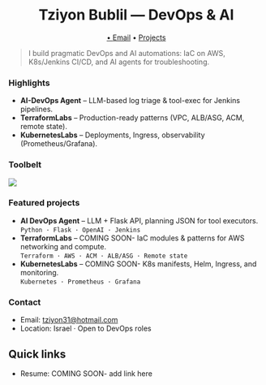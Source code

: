 <!-- Hero -->
<h1 align="center">Tziyon Bublil — DevOps & AI</h1>
<p align="center">
  <a href="www.linkedin.com/in/tziyon-bublil-190a8a373

">LinkedIn</a> •
  <a href="mailto:YOUR@EMAIL">Email</a> •
  <a href="https://github.com/tziyon31?tab=repositories">Projects</a>
</p>

> I build pragmatic DevOps and AI automations: IaC on AWS, K8s/Jenkins CI/CD, and AI agents for troubleshooting.

### Highlights
- **AI-DevOps Agent** – LLM-based log triage & tool-exec for Jenkins pipelines.  
- **TerraformLabs** – Production-ready patterns (VPC, ALB/ASG, ACM, remote state).  
- **KubernetesLabs** – Deployments, Ingress, observability (Prometheus/Grafana).

### Toolbelt
<p>
  <img src="https://skillicons.dev/icons?i=linux,bash,python,flask,docker,ansible,terraform,aws,kubernetes,jenkins,git,github,sqlite" />
</p>

### Featured projects
- **AI DevOps Agent** – LLM + Flask API, planning JSON for tool executors.  
  `Python · Flask · OpenAI · Jenkins`
- **TerraformLabs** – COMING SOON- IaC modules & patterns for AWS networking and compute.  
  `Terraform · AWS · ACM · ALB/ASG · Remote state`
- **KubernetesLabs** – COMING SOON- K8s manifests, Helm, Ingress, and monitoring.  
  `Kubernetes · Prometheus · Grafana`

### Contact
- Email: tziyon31@hotmail.com  
- Location: Israel · Open to DevOps roles
## Quick links
- Resume: COMING SOON- add link here
